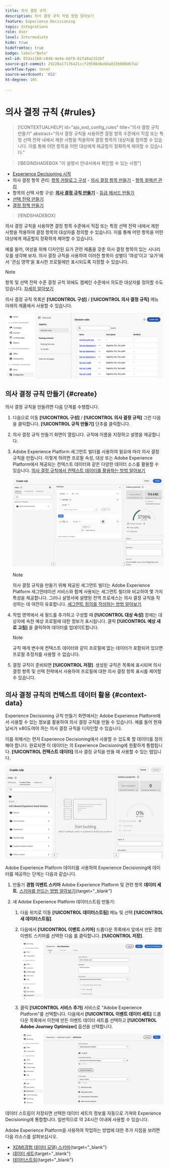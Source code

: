 ```yaml
---
title: 의사 결정 규칙
description: 의사 결정 규칙 작업 방법 알아보기
feature: Experience Decisioning
topic: Integrations
role: User
level: Intermediate
hide: true
hidefromtoc: true
badge: label="Beta"
exl-id: 033a11b8-c848-4e4a-b6f0-62fa0a2152bf
source-git-commit: 29228a17176421ccf29598d6ebba815b800db7a2
workflow-type: tm+mt
source-wordcount: '652'
ht-degree: 16%

---
```


# 의사 결정 규칙 {#rules}

>[!CONTEXTUALHELP]
>id="ajo_exd_config_rules"
>title="의사 결정 규칙 만들기"
>abstract="의사 결정 규칙을 사용하면 결정 항목 수준에서 직접 또는 특정 선택 전략 내에서 제한 사항을 적용하여 결정 항목의 대상자를 정의할 수 있습니다. 이를 통해 어떤 항목을 어떤 대상에게 제공할지 정확하게 제어할 수 있습니다."

>[!BEGINSHADEBOX &quot;이 설명서 안내서에서 확인할 수 있는 사항&quot;]

* [Experience Decisioning 시작](gs-experience-decisioning.md)
* 의사 결정 항목 관리: [항목 카탈로그 구성](catalogs.md) - [의사 결정 항목 만들기](items.md) - [항목 컬렉션 관리](collections.md)
* 항목의 선택 사항 구성: **[의사 결정 규칙 만들기](rules.md)** - [등급 메서드 만들기](ranking.md)
* [선택 전략 만들기](selection-strategies.md)
* [결정 정책 만들기](create-decision.md)

>[!ENDSHADEBOX]

의사 결정 규칙을 사용하면 결정 항목 수준에서 직접 또는 특정 선택 전략 내에서 제한 사항을 적용하여 결정 항목의 대상자를 정의할 수 있습니다. 이를 통해 어떤 항목을 어떤 대상에게 제공할지 정확하게 제어할 수 있습니다.

예를 들어, 여성을 위해 디자인된 요가 관련 제품을 갖춘 의사 결정 항목이 있는 시나리오를 생각해 보자. 의사 결정 규칙을 사용하여 이러한 항목이 성별이 &#39;여성&#39;이고 &#39;요가&#39;에서 &#39;관심 영역&#39;을 표시한 프로필에만 표시되도록 지정할 수 있습니다.

>[!NOTE]
>
>항목 및 선택 전략 수준 결정 규칙 외에도 캠페인 수준에서 의도한 대상자를 정의할 수도 있습니다. [자세히 알아보기](../campaigns/create-campaign.md#audience)

의사 결정 규칙 목록은 **[!UICONTROL 구성]** / **[!UICONTROL 의사 결정 규칙]** 메뉴 아래의 제품에서 사용할 수 있습니다.

![](assets/decision-rules-list.png)

## 의사 결정 규칙 만들기 {#create}

의사 결정 규칙을 만들려면 다음 단계를 수행합니다.

1. 다음으로 이동 **[!UICONTROL 구성]** / **[!UICONTROL 의사 결정 규칙]** 그런 다음 을 클릭합니다. **[!UICONTROL 규칙 만들기]** 단추를 클릭합니다.

1. 의사 결정 규칙 만들기 화면이 열립니다. 규칙에 이름을 지정하고 설명을 제공합니다.

1. Adobe Experience Platform 세그먼트 빌더를 사용하여 필요에 따라 의사 결정 규칙을 만듭니다. 이렇게 하려면 프로필 속성, 대상 또는 Adobe Experience Platform에서 제공되는 컨텍스트 데이터와 같은 다양한 데이터 소스를 활용할 수 있습니다. [의사 결정 규칙에서 컨텍스트 데이터를 활용하는 방법 알아보기](#context-data)

   ![](assets/decision-rules-build.png)

   >[!NOTE]
   >
   >의사 결정 규칙을 만들기 위해 제공된 세그먼트 빌더는 Adobe Experience Platform 세그먼테이션 서비스와 함께 사용되는 세그먼트 빌더와 비교하여 몇 가지 특성을 제공합니다.  그러나 설명서에 설명된 전역 프로세스는 의사 결정 규칙을 작성하는 데 여전히 유효합니다. [세그먼트 정의를 작성하는 방법 알아보기](../audience/creating-a-segment-definition.md)

1. 작업 영역에서 새 필드를 추가하고 구성할 때 **[!UICONTROL 대상 속성]** 창에는 대상자에 속한 예상 프로필에 대한 정보가 표시됩니다. 클릭 **[!UICONTROL 예상 새로 고침]** 을 클릭하여 데이터를 업데이트합니다.

   >[!NOTE]
   >
   >규칙 매개 변수에 컨텍스트 데이터와 같이 프로필에 없는 데이터가 포함되어 있으면 프로필 추정치를 사용할 수 없습니다.

1. 결정 규칙이 준비되면 **[!UICONTROL 저장]**. 생성된 규칙은 목록에 표시되며 의사 결정 항목 및 선택 전략에서 사용하여 프로필에 대한 의사 결정 항목 표시를 제어할 수 있습니다.

## 의사 결정 규칙의 컨텍스트 데이터 활용 {#context-data}

Experience Decisioning 규칙 만들기 화면에서는 Adobe Experience Platform에서 사용할 수 있는 정보를 활용하여 의사 결정 규칙을 만들 수 있습니다. 예를 들어 현재 날씨가 ≥80도여야 하는 의사 결정 규칙을 디자인할 수 있습니다.

이를 위해서는 먼저 Experience Decisioning에서 사용할 수 있도록 할 데이터를 정의해야 합니다. 완료되면 이 데이터는 의 Experience Decisioning에 원활하게 통합됩니다. **[!UICONTROL 컨텍스트 데이터]** 의사 결정 규칙을 만들 때 사용할 수 있는 탭입니다.

![](assets/decision-rules-context.png)

Adobe Experience Platform 데이터를 사용하여 Experience Decisioning에 데이터를 제공하는 단계는 다음과 같습니다.

1. 만들기 **경험 이벤트 스키마**  Adobe Experience Platform 및 관련 항목 **데이터 세트**. [스키마를 만드는 방법 알아보기](https://experienceleague.adobe.com/en/docs/experience-platform/xdm/ui/resources/schemas){target="_blank"}

1. 새 Adobe Experience Platform 데이터스트림 만들기:

   1. 다음 위치로 이동 **[!UICONTROL 데이터스트림]** 메뉴 및 선택 **[!UICONTROL 새 데이터스트림]**.

   1. 다음에서 **[!UICONTROL 이벤트 스키마]** 드롭다운 목록에서 앞에서 만든 경험 이벤트 스키마를 선택한 다음 를 클릭합니다. **[!UICONTROL 저장]**.

      ![](assets/decision-rule-context-datastream.png)

   1. 클릭 **[!UICONTROL 서비스 추가]** 서비스로 &quot;Adobe Experience Platform&quot;를 선택합니다. 다음에서 **[!UICONTROL 이벤트 데이터 세트]** 드롭다운 목록에서 이전에 만든 이벤트 데이터 세트를 선택하고 **[!UICONTROL Adobe Journey Optimizer]** 옵션을 선택합니다.

      ![](assets/decision-rules-context-datastream-service.png)

데이터 스트림이 저장되면 선택한 데이터 세트의 정보를 자동으로 가져와 Experience Decisioning에 통합합니다. 일반적으로 약 24시간 이내에 사용할 수 있습니다.

Adobe Experience Platform을 사용하여 작업하는 방법에 대한 추가 지침을 보려면 다음 리소스를 살펴보십시오.

* [XDM(경험 데이터 모델) 스키마](https://experienceleague.adobe.com/en/docs/experience-platform/xdm/schema/composition){target="_blank"}
* [데이터 세트](https://experienceleague.adobe.com/en/docs/experience-platform/catalog/datasets/overview){target="_blank"}
* [데이터스트림](https://experienceleague.adobe.com/en/docs/experience-platform/datastreams/overview){target="_blank"}
